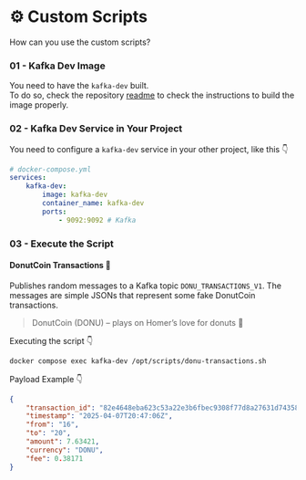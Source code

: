 # ⚙️ Custom Scripts

How can you use the custom scripts?

### 01 - Kafka Dev Image

You need to have the `kafka-dev` built.  
To do so, check the repository [readme](../README.md) to check the instructions
to build the image properly.

### 02 - Kafka Dev Service in Your Project

You need to configure a `kafka-dev` service in your other project, like this 👇

```yml
# docker-compose.yml
services:
    kafka-dev:
        image: kafka-dev
        container_name: kafka-dev
        ports:
            - 9092:9092 # Kafka
```

### 03 - Execute the Script

#### DonutCoin Transactions 🍩

Publishes random messages to a Kafka topic `DONU_TRANSACTIONS_V1`.
The messages are simple JSONs that represent some fake DonutCoin transactions.

> DonutCoin (DONU) – plays on Homer’s love for donuts 🍩

Executing the script 👇

```bash
docker compose exec kafka-dev /opt/scripts/donu-transactions.sh
```

Payload Example 👇

```json
{
    "transaction_id": "82e4648eba623c53a22e3b6fbec9308f77d8a27631d74358a2176ed315330a7b",
    "timestamp": "2025-04-07T20:47:06Z",
    "from": "16",
    "to": "20",
    "amount": 7.63421,
    "currency": "DONU",
    "fee": 0.38171
}
```
